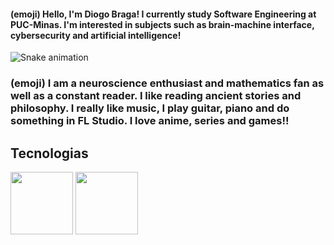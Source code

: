 #### (emoji) Hello, I'm Diogo Braga! I currently study Software Engineering at PUC-Minas. I'm interested in subjects such as brain-machine interface, cybersecurity and artificial intelligence! 

![Snake animation](https://github.com/DGBBraga/DGBBraga/blob/output/github-contribution-grid-snake.svg)

### (emoji) I am a neuroscience enthusiast and mathematics fan as well as a constant reader. I like reading ancient stories and philosophy. I really like music, I play guitar, piano and do something in FL Studio. I love anime, series and games!! 

##

## Tecnologias 

<img height="100px" width="100px" src="https://cdn.jsdelivr.net/gh/devicons/devicon@latest/icons/bootstrap/bootstrap-original-wordmark.svg"/>

<img height="100px" width="100px" src="https://cdn.jsdelivr.net/gh/devicons/devicon@latest/icons/arduino/arduino-original.svg" />
          
          
          
          

